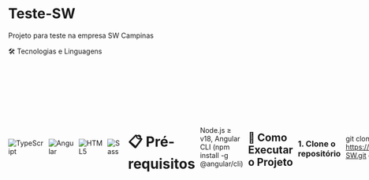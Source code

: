 # Teste-SW
Projeto para teste na empresa SW Campinas

🛠️ Tecnologias e Linguagens
<div style="display: flex; gap: 10px; align-items: center;">
<img src="https://img.shields.io/badge/TypeScript-3178C6?style=for-the-badge&logo=typescript&logoColor=white" alt="TypeScript" /> <img src="https://img.shields.io/badge/Angular-DD0031?style=for-the-badge&logo=angular&logoColor=white" alt="Angular" /> <img src="https://img.shields.io/badge/HTML5-E34F26?style=for-the-badge&logo=html5&logoColor=white" alt="HTML5" /> <img src="https://img.shields.io/badge/Sass-CC6699?style=for-the-badge&logo=sass&logoColor=white" alt="Sass" />

# 📋 Pré-requisitos
 Node.js ≥ v18,
 Angular CLI (npm install -g @angular/cli)

## 🚀 **Como Executar o Projeto**

### 1. **Clone o repositório**

git clone https://github.com/rafaelfriske/Teste-SW.git
cd Teste-SW

### 2. 📦 Instale as dependências
bash
npm install
### 3. ⚡ Inicie o servidor de desenvolvimento
bash
ng serve
👉 Acesse: http://localhost:4200

##  🔍 **Configuração Prévia (IMPORTANTE)**

Antes de fazer login, verifique a URL da API no arquivo:  
`src/environments/environment.ts`  

###  📌 No meu caso específico:

export const environment = {
  apiUrl: 'https://localhost:44307/api' // IIS Express padrão
};

🔗 Documentação da API: Link aqui https://github.com/rafaelfriske/api-sw/blob/main/README.md

##  🔐 Como Usar (Login de Teste)

## 📝 Credenciais de Teste
E-mail: `teste@teste.com`  
Senha: `123456`

## 🚀 Passos para Login
1. Acesse a página de login em `http://localhost:4200/login`
2. Insira as credenciais acima
3. Clique no botão **"Entrar"**


## ✨ Funcionalidades

Adicionar:	Preencha título, descrição e data; a tabela atualiza automaticamente

Editar: Altere o status (Pendente/Concluído) no modal e salve as mudanças

Remover: Remoção visual (os dados permanecem no banco para relatórios)


## 🏆 Considerações Finais

### 💡 Sobre o Projeto
Todas as funcionalidades que utilizei para desenvolver o projeto (como pegar o valor do status pelo data e utiliza-lo no modal), são funcionalidades que já utilizo no meu dia a dia. Como também a atualização em tempo real após cada interatividade na tela.

Para desenvolver o front tive ajuda da IA DeepSeek.


### 🕒 **Desenvolvimento:** 2 dias (Sábado/Domingo)

Fico à disposição para dúvidas ou uma conversa. Obrigado pela oportunidade!

Se precisar de mais alguma ajuda ou quiser que eu revise algum trecho específico, fico à disposição!

![image](https://github.com/user-attachments/assets/93d27925-737a-4fb3-ba4e-9287d0cd548c)


